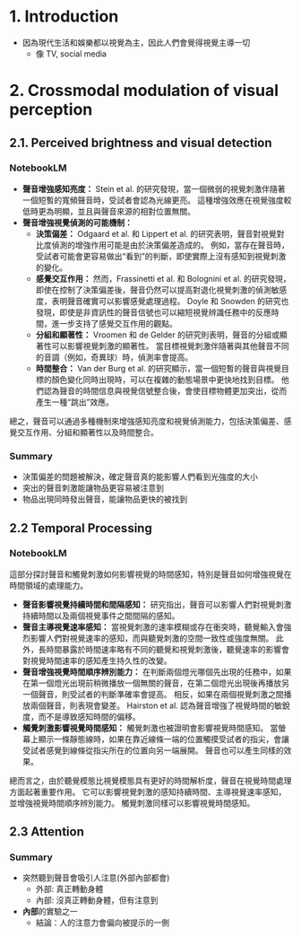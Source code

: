 # 1. Introduction
- 因為現代生活和娛樂都以視覺為主，因此人們會覺得視覺主導一切
	- 像 TV, social media
# 2. Crossmodal modulation of visual perception
## 2.1. Perceived brightness and visual detection
### NotebookLM
- **聲音增強感知亮度：** Stein et al. 的研究發現，當一個微弱的視覺刺激伴隨著一個短暫的寬頻聲音時，受試者會認為光線更亮。 這種增強效應在視覺強度較低時更為明顯，並且與聲音來源的相對位置無關。
- **聲音增強視覺偵測的可能機制：**
    - **決策偏差：** Odgaard et al. 和 Lippert et al. 的研究表明，聲音對視覺對比度偵測的增強作用可能是由於決策偏差造成的。 例如，當存在聲音時，受試者可能會更容易做出“看到”的判斷，即使實際上沒有感知到視覺刺激的變化。
    - **感覺交互作用：** 然而，Frassinetti et al. 和 Bolognini et al. 的研究發現，即使在控制了決策偏差後，聲音仍然可以提高對退化視覺刺激的偵測敏感度，表明聲音確實可以影響感覺處理過程。 Doyle 和 Snowden 的研究也發現，即使是非資訊性的聲音信號也可以縮短視覺辨識任務中的反應時間，進一步支持了感覺交互作用的觀點。
    - **分組和顯著性：** Vroomen 和 de Gelder 的研究則表明，聲音的分組或顯著性可以影響視覺刺激的顯著性。 當目標視覺刺激伴隨著與其他聲音不同的音調（例如，奇異球）時，偵測率會提高。
    - **時間整合：** Van der Burg et al. 的研究顯示，當一個短暫的聲音與視覺目標的顏色變化同時出現時，可以在複雜的動態場景中更快地找到目標。 他們認為聲音的時間信息與視覺信號整合後，會使目標物體更加突出，從而產生一種“跳出”效應。

總之，聲音可以通過多種機制來增強感知亮度和視覺偵測能力，包括決策偏差、感覺交互作用、分組和顯著性以及時間整合。
### Summary
- 決策偏差的問題被解決，確定聲音真的能影響人們看到光強度的大小
- 突出的聲音刺激能讓物品更容易被注意到
- 物品出現同時發出聲音，能讓物品更快的被找到
## 2.2 Temporal Processing
### NotebookLM
這部分探討聲音和觸覺刺激如何影響視覺的時間感知，特別是聲音如何增強視覺在時間領域的處理能力。

- **聲音影響視覺持續時間和間隔感知：** 研究指出，聲音可以影響人們對視覺刺激持續時間以及兩個視覺事件之間間隔的感知。
- **聲音主導視覺速率感知：** 當視覺刺激的速率模糊或存在衝突時，聽覺輸入會強烈影響人們對視覺速率的感知，而與聽覺刺激的空間一致性或強度無關。 此外，長時間暴露於時間速率略有不同的聽覺和視覺刺激後，聽覺速率的影響會對視覺時間速率的感知產生持久性的改變。
- **聲音增強視覺時間順序辨別能力：** 在判斷兩個燈光哪個先出現的任務中，如果在第一個燈光出現前稍微播放一個無關的聲音，在第二個燈光出現後再播放另一個聲音，則受試者的判斷準確率會提高。 相反，如果在兩個視覺刺激之間播放兩個聲音，則表現會變差。 Hairston et al. 認為聲音增強了視覺時間的敏銳度，而不是導致感知時間的偏移。
- **觸覺刺激影響視覺時間感知：** 觸覺刺激也被證明會影響視覺時間感知。 當螢幕上顯示一條靜態線時，如果在靠近線條一端的位置觸摸受試者的指尖，會讓受試者感覺到線條從指尖所在的位置向另一端展開。 聲音也可以產生同樣的效果。

總而言之，由於聽覺模態比視覺模態具有更好的時間解析度，聲音在視覺時間處理方面起著重要作用。 它可以影響視覺刺激的感知持續時間、主導視覺速率感知，並增強視覺時間順序辨別能力。 觸覺刺激同樣可以影響視覺時間感知。
## 2.3 Attention
### Summary
- 突然聽到聲音會吸引人注意(外部內部都會)
	- 外部: 真正轉動身體
	- 內部: 沒真正轉動身體，但有注意到
- **內部**的實驗之一
	- 結論：人的注意力會偏向被提示的一側